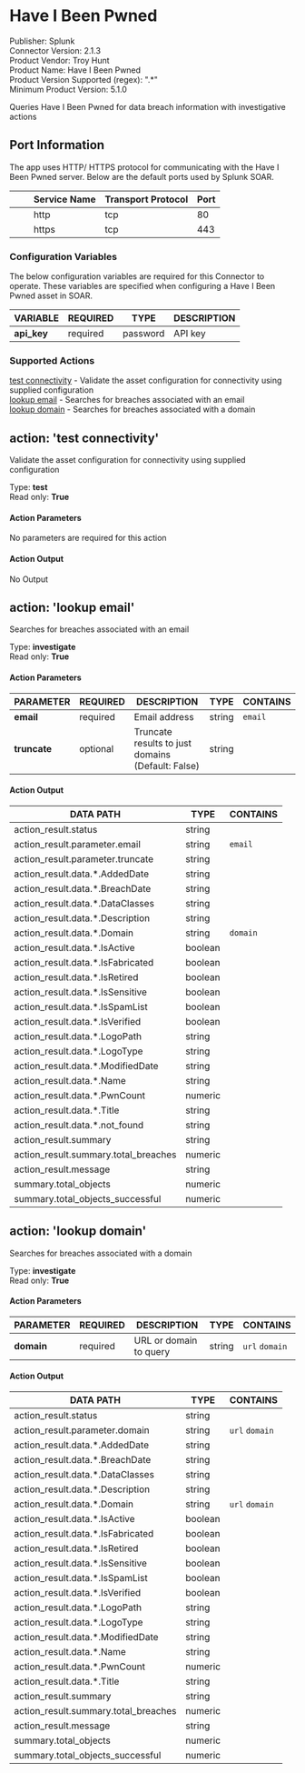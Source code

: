 [comment]: # "Auto-generated SOAR connector documentation"
# Have I Been Pwned

Publisher: Splunk  
Connector Version: 2\.1\.3  
Product Vendor: Troy Hunt  
Product Name: Have I Been Pwned  
Product Version Supported (regex): "\.\*"  
Minimum Product Version: 5\.1\.0  

Queries Have I Been Pwned for data breach information with investigative actions

[comment]: # " File: README.md"
[comment]: # "  Copyright (c) 2016-2022 Splunk Inc."
[comment]: # ""
[comment]: # "Licensed under the Apache License, Version 2.0 (the 'License');"
[comment]: # "you may not use this file except in compliance with the License."
[comment]: # "You may obtain a copy of the License at"
[comment]: # ""
[comment]: # "    http://www.apache.org/licenses/LICENSE-2.0"
[comment]: # ""
[comment]: # "Unless required by applicable law or agreed to in writing, software distributed under"
[comment]: # "the License is distributed on an 'AS IS' BASIS, WITHOUT WARRANTIES OR CONDITIONS OF ANY KIND,"
[comment]: # "either express or implied. See the License for the specific language governing permissions"
[comment]: # "and limitations under the License."
[comment]: # ""
## Port Information

The app uses HTTP/ HTTPS protocol for communicating with the Have I Been Pwned server. Below are the
default ports used by Splunk SOAR.

|         Service Name | Transport Protocol | Port |
|----------------------|--------------------|------|
|         http         | tcp                | 80   |
|         https        | tcp                | 443  |


### Configuration Variables
The below configuration variables are required for this Connector to operate.  These variables are specified when configuring a Have I Been Pwned asset in SOAR.

VARIABLE | REQUIRED | TYPE | DESCRIPTION
-------- | -------- | ---- | -----------
**api\_key** |  required  | password | API key

### Supported Actions  
[test connectivity](#action-test-connectivity) - Validate the asset configuration for connectivity using supplied configuration  
[lookup email](#action-lookup-email) - Searches for breaches associated with an email  
[lookup domain](#action-lookup-domain) - Searches for breaches associated with a domain  

## action: 'test connectivity'
Validate the asset configuration for connectivity using supplied configuration

Type: **test**  
Read only: **True**

#### Action Parameters
No parameters are required for this action

#### Action Output
No Output  

## action: 'lookup email'
Searches for breaches associated with an email

Type: **investigate**  
Read only: **True**

#### Action Parameters
PARAMETER | REQUIRED | DESCRIPTION | TYPE | CONTAINS
--------- | -------- | ----------- | ---- | --------
**email** |  required  | Email address | string |  `email` 
**truncate** |  optional  | Truncate results to just domains \(Default\: False\) | string | 

#### Action Output
DATA PATH | TYPE | CONTAINS
--------- | ---- | --------
action\_result\.status | string | 
action\_result\.parameter\.email | string |  `email` 
action\_result\.parameter\.truncate | string | 
action\_result\.data\.\*\.AddedDate | string | 
action\_result\.data\.\*\.BreachDate | string | 
action\_result\.data\.\*\.DataClasses | string | 
action\_result\.data\.\*\.Description | string | 
action\_result\.data\.\*\.Domain | string |  `domain` 
action\_result\.data\.\*\.IsActive | boolean | 
action\_result\.data\.\*\.IsFabricated | boolean | 
action\_result\.data\.\*\.IsRetired | boolean | 
action\_result\.data\.\*\.IsSensitive | boolean | 
action\_result\.data\.\*\.IsSpamList | boolean | 
action\_result\.data\.\*\.IsVerified | boolean | 
action\_result\.data\.\*\.LogoPath | string | 
action\_result\.data\.\*\.LogoType | string | 
action\_result\.data\.\*\.ModifiedDate | string | 
action\_result\.data\.\*\.Name | string | 
action\_result\.data\.\*\.PwnCount | numeric | 
action\_result\.data\.\*\.Title | string | 
action\_result\.data\.\*\.not\_found | string | 
action\_result\.summary | string | 
action\_result\.summary\.total\_breaches | numeric | 
action\_result\.message | string | 
summary\.total\_objects | numeric | 
summary\.total\_objects\_successful | numeric |   

## action: 'lookup domain'
Searches for breaches associated with a domain

Type: **investigate**  
Read only: **True**

#### Action Parameters
PARAMETER | REQUIRED | DESCRIPTION | TYPE | CONTAINS
--------- | -------- | ----------- | ---- | --------
**domain** |  required  | URL or domain to query | string |  `url`  `domain` 

#### Action Output
DATA PATH | TYPE | CONTAINS
--------- | ---- | --------
action\_result\.status | string | 
action\_result\.parameter\.domain | string |  `url`  `domain` 
action\_result\.data\.\*\.AddedDate | string | 
action\_result\.data\.\*\.BreachDate | string | 
action\_result\.data\.\*\.DataClasses | string | 
action\_result\.data\.\*\.Description | string | 
action\_result\.data\.\*\.Domain | string |  `url`  `domain` 
action\_result\.data\.\*\.IsActive | boolean | 
action\_result\.data\.\*\.IsFabricated | boolean | 
action\_result\.data\.\*\.IsRetired | boolean | 
action\_result\.data\.\*\.IsSensitive | boolean | 
action\_result\.data\.\*\.IsSpamList | boolean | 
action\_result\.data\.\*\.IsVerified | boolean | 
action\_result\.data\.\*\.LogoPath | string | 
action\_result\.data\.\*\.LogoType | string | 
action\_result\.data\.\*\.ModifiedDate | string | 
action\_result\.data\.\*\.Name | string | 
action\_result\.data\.\*\.PwnCount | numeric | 
action\_result\.data\.\*\.Title | string | 
action\_result\.summary | string | 
action\_result\.summary\.total\_breaches | numeric | 
action\_result\.message | string | 
summary\.total\_objects | numeric | 
summary\.total\_objects\_successful | numeric | 